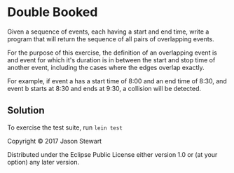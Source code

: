 # Double Booked

Given a sequence of events, each having a start and end time, write a program that will return the sequence of all pairs of overlapping events.

For the purpose of this exercise, the definition of an overlapping event is and event for which it's duration is in between the start and stop time of another event, including the cases where the edges overlap exactly.

For example, if event a has a start time of 8:00 and an end time of 8:30, and event b starts at 8:30 and ends at 9:30, a collision will be detected.

## Solution
To exercise the test suite, run `lein test`


Copyright © 2017 Jason Stewart

Distributed under the Eclipse Public License either version 1.0 or (at your option) any later version.
